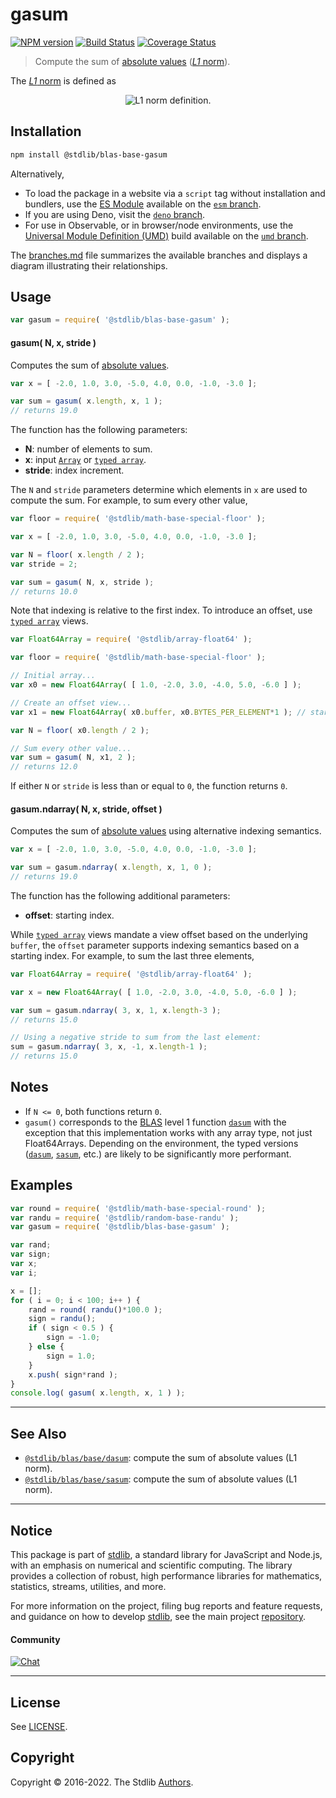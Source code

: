 <!--

@license Apache-2.0

Copyright (c) 2018 The Stdlib Authors.

Licensed under the Apache License, Version 2.0 (the "License");
you may not use this file except in compliance with the License.
You may obtain a copy of the License at

   http://www.apache.org/licenses/LICENSE-2.0

Unless required by applicable law or agreed to in writing, software
distributed under the License is distributed on an "AS IS" BASIS,
WITHOUT WARRANTIES OR CONDITIONS OF ANY KIND, either express or implied.
See the License for the specific language governing permissions and
limitations under the License.

-->

# gasum

[![NPM version][npm-image]][npm-url] [![Build Status][test-image]][test-url] [![Coverage Status][coverage-image]][coverage-url] <!-- [![dependencies][dependencies-image]][dependencies-url] -->

> Compute the sum of [absolute values][@stdlib/math/base/special/abs] ([_L1_ norm][l1norm]).

<section class="intro">

The [_L1_ norm][l1norm] is defined as

<!-- <equation class="equation" label="eq:l1norm" align="center" raw="\|\mathbf{x}\|_1 = \sum_{i=0}^{n-1} \vert x_i \vert" alt="L1 norm definition."> -->

<div class="equation" align="center" data-raw-text="\|\mathbf{x}\|_1 = \sum_{i=0}^{n-1} \vert x_i \vert" data-equation="eq:l1norm">
    <img src="https://cdn.jsdelivr.net/gh/stdlib-js/stdlib@30de397fadee10fa175a8332ae1447737f201818/lib/node_modules/@stdlib/blas/base/gasum/docs/img/equation_l1norm.svg" alt="L1 norm definition.">
    <br>
</div>

<!-- </equation> -->

</section>

<!-- /.intro -->

<section class="installation">

## Installation

```bash
npm install @stdlib/blas-base-gasum
```

Alternatively,

-   To load the package in a website via a `script` tag without installation and bundlers, use the [ES Module][es-module] available on the [`esm` branch][esm-url].
-   If you are using Deno, visit the [`deno` branch][deno-url].
-   For use in Observable, or in browser/node environments, use the [Universal Module Definition (UMD)][umd] build available on the [`umd` branch][umd-url].

The [branches.md][branches-url] file summarizes the available branches and displays a diagram illustrating their relationships.

</section>

<section class="usage">

## Usage

```javascript
var gasum = require( '@stdlib/blas-base-gasum' );
```

#### gasum( N, x, stride )

Computes the sum of [absolute values][@stdlib/math/base/special/abs].

```javascript
var x = [ -2.0, 1.0, 3.0, -5.0, 4.0, 0.0, -1.0, -3.0 ];

var sum = gasum( x.length, x, 1 );
// returns 19.0
```

The function has the following parameters:

-   **N**: number of elements to sum.
-   **x**: input [`Array`][mdn-array] or [`typed array`][mdn-typed-array].
-   **stride**: index increment.

The `N` and `stride` parameters determine which elements in `x` are used to compute the sum. For example, to sum every other value,

```javascript
var floor = require( '@stdlib/math-base-special-floor' );

var x = [ -2.0, 1.0, 3.0, -5.0, 4.0, 0.0, -1.0, -3.0 ];

var N = floor( x.length / 2 );
var stride = 2;

var sum = gasum( N, x, stride );
// returns 10.0
```

Note that indexing is relative to the first index. To introduce an offset, use [`typed array`][mdn-typed-array] views.

```javascript
var Float64Array = require( '@stdlib/array-float64' );

var floor = require( '@stdlib/math-base-special-floor' );

// Initial array...
var x0 = new Float64Array( [ 1.0, -2.0, 3.0, -4.0, 5.0, -6.0 ] );

// Create an offset view...
var x1 = new Float64Array( x0.buffer, x0.BYTES_PER_ELEMENT*1 ); // start at 2nd element

var N = floor( x0.length / 2 );

// Sum every other value...
var sum = gasum( N, x1, 2 );
// returns 12.0
```

If either `N` or `stride` is less than or equal to `0`, the function returns `0`.

#### gasum.ndarray( N, x, stride, offset )

Computes the sum of [absolute values][@stdlib/math/base/special/abs] using alternative indexing semantics.

```javascript
var x = [ -2.0, 1.0, 3.0, -5.0, 4.0, 0.0, -1.0, -3.0 ];

var sum = gasum.ndarray( x.length, x, 1, 0 );
// returns 19.0
```

The function has the following additional parameters:

-   **offset**: starting index.

While [`typed array`][mdn-typed-array] views mandate a view offset based on the underlying `buffer`, the `offset` parameter supports indexing semantics based on a starting index. For example, to sum the last three elements,

```javascript
var Float64Array = require( '@stdlib/array-float64' );

var x = new Float64Array( [ 1.0, -2.0, 3.0, -4.0, 5.0, -6.0 ] );

var sum = gasum.ndarray( 3, x, 1, x.length-3 );
// returns 15.0

// Using a negative stride to sum from the last element:
sum = gasum.ndarray( 3, x, -1, x.length-1 );
// returns 15.0
```

</section>

<!-- /.usage -->

<section class="notes">

## Notes

-   If `N <= 0`, both functions return `0`.
-   `gasum()` corresponds to the [BLAS][blas] level 1 function [`dasum`][dasum] with the exception that this implementation works with any array type, not just Float64Arrays. Depending on the environment, the typed versions ([`dasum`][@stdlib/blas/base/dasum], [`sasum`][@stdlib/blas/base/sasum], etc.) are likely to be significantly more performant.

</section>

<!-- /.notes -->

<section class="examples">

## Examples

<!-- eslint no-undef: "error" -->

```javascript
var round = require( '@stdlib/math-base-special-round' );
var randu = require( '@stdlib/random-base-randu' );
var gasum = require( '@stdlib/blas-base-gasum' );

var rand;
var sign;
var x;
var i;

x = [];
for ( i = 0; i < 100; i++ ) {
    rand = round( randu()*100.0 );
    sign = randu();
    if ( sign < 0.5 ) {
        sign = -1.0;
    } else {
        sign = 1.0;
    }
    x.push( sign*rand );
}
console.log( gasum( x.length, x, 1 ) );
```

</section>

<!-- /.examples -->

<!-- Section for related `stdlib` packages. Do not manually edit this section, as it is automatically populated. -->

<section class="related">

* * *

## See Also

-   <span class="package-name">[`@stdlib/blas/base/dasum`][@stdlib/blas/base/dasum]</span><span class="delimiter">: </span><span class="description">compute the sum of absolute values (L1 norm).</span>
-   <span class="package-name">[`@stdlib/blas/base/sasum`][@stdlib/blas/base/sasum]</span><span class="delimiter">: </span><span class="description">compute the sum of absolute values (L1 norm).</span>

</section>

<!-- /.related -->

<!-- Section for all links. Make sure to keep an empty line after the `section` element and another before the `/section` close. -->


<section class="main-repo" >

* * *

## Notice

This package is part of [stdlib][stdlib], a standard library for JavaScript and Node.js, with an emphasis on numerical and scientific computing. The library provides a collection of robust, high performance libraries for mathematics, statistics, streams, utilities, and more.

For more information on the project, filing bug reports and feature requests, and guidance on how to develop [stdlib][stdlib], see the main project [repository][stdlib].

#### Community

[![Chat][chat-image]][chat-url]

---

## License

See [LICENSE][stdlib-license].


## Copyright

Copyright &copy; 2016-2022. The Stdlib [Authors][stdlib-authors].

</section>

<!-- /.stdlib -->

<!-- Section for all links. Make sure to keep an empty line after the `section` element and another before the `/section` close. -->

<section class="links">

[npm-image]: http://img.shields.io/npm/v/@stdlib/blas-base-gasum.svg
[npm-url]: https://npmjs.org/package/@stdlib/blas-base-gasum

[test-image]: https://github.com/stdlib-js/blas-base-gasum/actions/workflows/test.yml/badge.svg?branch=main
[test-url]: https://github.com/stdlib-js/blas-base-gasum/actions/workflows/test.yml?query=branch:main

[coverage-image]: https://img.shields.io/codecov/c/github/stdlib-js/blas-base-gasum/main.svg
[coverage-url]: https://codecov.io/github/stdlib-js/blas-base-gasum?branch=main

<!--

[dependencies-image]: https://img.shields.io/david/stdlib-js/blas-base-gasum.svg
[dependencies-url]: https://david-dm.org/stdlib-js/blas-base-gasum/main

-->

[chat-image]: https://img.shields.io/gitter/room/stdlib-js/stdlib.svg
[chat-url]: https://gitter.im/stdlib-js/stdlib/

[stdlib]: https://github.com/stdlib-js/stdlib

[stdlib-authors]: https://github.com/stdlib-js/stdlib/graphs/contributors

[umd]: https://github.com/umdjs/umd
[es-module]: https://developer.mozilla.org/en-US/docs/Web/JavaScript/Guide/Modules

[deno-url]: https://github.com/stdlib-js/blas-base-gasum/tree/deno
[umd-url]: https://github.com/stdlib-js/blas-base-gasum/tree/umd
[esm-url]: https://github.com/stdlib-js/blas-base-gasum/tree/esm
[branches-url]: https://github.com/stdlib-js/blas-base-gasum/blob/main/branches.md

[stdlib-license]: https://raw.githubusercontent.com/stdlib-js/blas-base-gasum/main/LICENSE

[blas]: http://www.netlib.org/blas

[dasum]: http://www.netlib.org/lapack/explore-html/de/da4/group__double__blas__level1.html

[mdn-array]: https://developer.mozilla.org/en-US/docs/Web/JavaScript/Reference/Global_Objects/Array

[mdn-typed-array]: https://developer.mozilla.org/en-US/docs/Web/JavaScript/Reference/Global_Objects/TypedArray

[l1norm]: http://en.wikipedia.org/wiki/Norm_%28mathematics%29

[@stdlib/math/base/special/abs]: https://github.com/stdlib-js/math-base-special-abs

<!-- <related-links> -->

[@stdlib/blas/base/dasum]: https://github.com/stdlib-js/blas-base-dasum

[@stdlib/blas/base/sasum]: https://github.com/stdlib-js/blas-base-sasum

<!-- </related-links> -->

</section>

<!-- /.links -->
